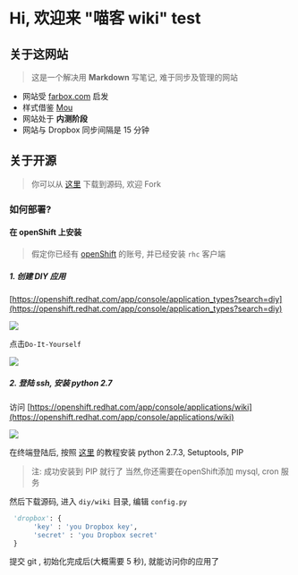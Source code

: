 Hi, 欢迎来 "喵客 wiki" test
=====================

## 关于这网站

> 这是一个解决用 **Markdown** 写笔记, 难于同步及管理的网站

- 网站受 [farbox.com](http://www.farbox.com/) 启发
- 样式借鉴 [Mou](http://mouapp.com/)
- 网站处于 **内测阶段**
- 网站与 Dropbox 同步间隔是 15 分钟

## 关于开源

> 你可以从 [这里](https://github.com/vfasky/wiki.catke) 下载到源码, 欢迎 Fork

### 如何部署?

#### 在 openShift 上安装

> 假定你已经有 [openShift](https://openshift.redhat.com) 的账号, 并已经安装 `rhc` 客户端

##### 1. 创建 DIY 应用

[https://openshift.redhat.com/app/console/application_types?search=diy](https://openshift.redhat.com/app/console/application_types?search=diy)

![](http://ww3.sinaimg.cn/large/a74e55b4jw1e1gisoznojj.jpg)

点击`Do-It-Yourself`

![](http://ww3.sinaimg.cn/large/a74ecc4cjw1e1giv0jovrj.jpg)

##### 2. 登陆 ssh, 安装 python 2.7

访问 [https://openshift.redhat.com/app/console/applications/wiki](https://openshift.redhat.com/app/console/applications/wiki)

![](http://ww1.sinaimg.cn/large/a74ecc4cjw1e1gj2eplksj.jpg)

在终端登陆后, 按照 [这里](https://openshift.redhat.com/community/blogs/enabling-python-27-on-a-paas-with-the-openshift-diy-app-type) 的教程安装 python 2.7.3, Setuptools, PIP

> 注: 成功安装到 PIP 就行了
> 当然,你还需要在openShift添加 mysql, cron 服务


然后下载源码, 进入 `diy/wiki` 目录, 编辑 `config.py`

``` python
 'dropbox': {
      'key' : 'you Dropbox key', 
      'secret' : 'you Dropbox secret'
 }
```  

提交 git , 初始化完成后(大概需要 5 秒), 就能访问你的应用了
